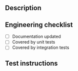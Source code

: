 ## Description
<!-- *(mandatory)* Detail your pull request, with the what, why and how. -->

## Engineering checklist
<!-- *Check only items that apply* -->

- [ ] Documentation updated
- [ ] Covered by unit tests
- [ ] Covered by integration tests

## Test instructions
<!-- *(optional)* Describe any non-standard test instructions and configuration settings. Delete this section if not applicable. -->
